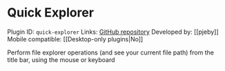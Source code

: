 # Quick Explorer

Plugin ID: `quick-explorer`
Links: [GitHub repository](https://github.com/pjeby/quick-explorer)
Developed by: [[pjeby]]
Mobile compatible: [[Desktop-only plugins|No]]

Perform file explorer operations (and see your current file path) from the title bar, using the mouse or keyboard
